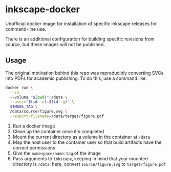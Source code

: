# inkscape-docker

Unofficial docker image for installation of specific inkscape releases for command-line use.

There is an additional configuration for building specific revisions from source, but these images will not be published.

## Usage

The original motivation behind this repo was reproducibly converting SVGs into PDFs for academic publishing.
To do this, use a command like:

```sh
docker run \
  --rm
  --volume "$(pwd)":/data \
  --user="$(id -u):$(id -g)" \
  $IMAGE_TAG \
  /data/source/figure.svg \
  --export-filename=/data/target/figure.pdf
```

1. Run a docker image
2. Clean up the container once it's completed
3. Mount the current directory as a volume in the container at `/data`
4. Map the host user to the container user so that build artifacts have the correct permissions
5. Give the `namespace/name:tag` of the image
6. Pass arguments to `inkscape`, keeping in mind that your mounted directory is `/data`: here, convert `source/figure.svg` to `target/figure.pdf`

